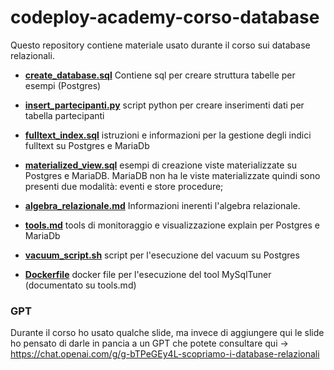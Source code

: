 # codeploy-academy-corso-database

Questo repository contiene materiale usato durante il corso sui database relazionali.

- **[create_database.sql](create_database.sql)**
Contiene sql per creare struttura tabelle per esempi (Postgres)

- **[insert_partecipanti.py](insert_partecipanti.py)**
script python per creare inserimenti dati per tabella partecipanti 

- **[fulltext_index.sql](fulltext_index.sql)**
istruzioni e informazioni per la gestione degli indici fulltext su Postgres e MariaDb

- **[materialized_view.sql](materialized_view.sql)**
esempi di creazione viste materializzate su Postgres e MariaDB.
MariaDB non ha le viste materializzate quindi sono presenti due modalità: eventi e store procedure;

- **[algebra_relazionale.md](algebra_relazionale.md)**
Informazioni inerenti l'algebra relazionale.

- **[tools.md](tools.md)**
tools di monitoraggio e visualizzazione explain per Postgres e MariaDb

- **[vacuum_script.sh](vacuum_script.sh)**
script per l'esecuzione del vacuum su Postgres

- **[Dockerfile](Dockerfile)**
docker file per l'esecuzione del tool MySqlTuner (documentato su tools.md)

### GPT

Durante il corso ho usato qualche slide, ma invece di aggiungere qui le slide ho pensato di darle in pancia a un GPT
che potete consultare qui -> https://chat.openai.com/g/g-bTPeGEy4L-scopriamo-i-database-relazionali
